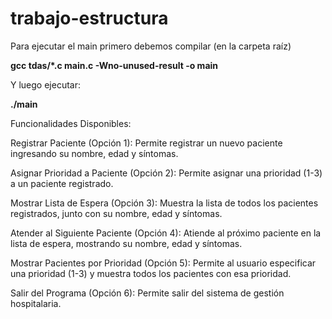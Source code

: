 
# trabajo-estructura

Para ejecutar el main primero debemos compilar (en la carpeta raíz)

**gcc tdas/*.c main.c -Wno-unused-result -o main**

Y luego ejecutar:

**./main**

Funcionalidades Disponibles:

Registrar Paciente (Opción 1):
Permite registrar un nuevo paciente ingresando su nombre, edad y síntomas.

Asignar Prioridad a Paciente (Opción 2):
Permite asignar una prioridad (1-3) a un paciente registrado.

Mostrar Lista de Espera (Opción 3):
Muestra la lista de todos los pacientes registrados, junto con su nombre, edad y síntomas.

Atender al Siguiente Paciente (Opción 4):
Atiende al próximo paciente en la lista de espera, mostrando su nombre, edad y síntomas.

Mostrar Pacientes por Prioridad (Opción 5):
Permite al usuario especificar una prioridad (1-3) y muestra todos los pacientes con esa prioridad.

Salir del Programa (Opción 6):
Permite salir del sistema de gestión hospitalaria.